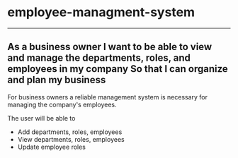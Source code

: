 # employee-managment-system
--------------------------------------------
As a business owner
I want to be able to view and manage the departments, roles, and employees in my company
So that I can organize and plan my business
---------------------------------------------

For business owners a reliable management system is necessary for managing the company's employees. 

The user will be able to 

* Add departments, roles, employees  
* View departments, roles, employees  
* Update employee roles

